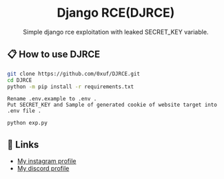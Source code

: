 </br>
</br>


<h1 align="center">Django RCE(DJRCE)</h1>

<div align="center">
 Simple django rce exploitation with leaked SECRET_KEY variable.
</div>


## 📋 How to use DJRCE
```bash
git clone https://github.com/0xuf/DJRCE.git
cd DJRCE
python -m pip install -r requirements.txt
```
```
Rename .env.example to .env .
Put SECRET_KEY and Sample of generated cookie of website target into .env file .
```

```bash
python exp.py
```

## 🔗 Links
- [My instagram profile](https://www.instagram.com/n0t.4vailable/)
- [My discord profile](https://discord.com/users/497419128701976587)
